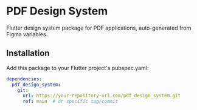 # PDF Design System

Flutter design system package for PDF applications, auto-generated from Figma variables.

## Installation

Add this package to your Flutter project's pubspec.yaml:

```yaml
dependencies:
  pdf_design_system:
    git:
      url: https://your-repository-url.com/pdf_design_system.git
      ref: main  # or specific tag/commit
